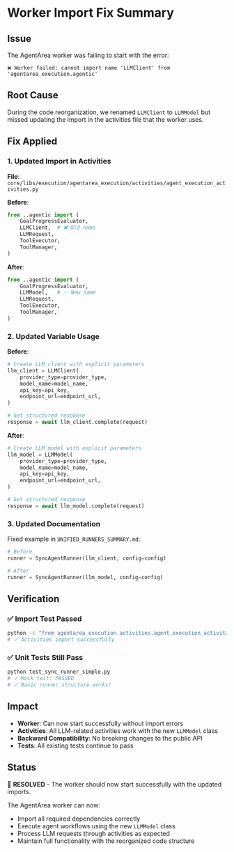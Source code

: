 # Worker Import Fix Summary

## Issue
The AgentArea worker was failing to start with the error:
```
❌ Worker failed: cannot import name 'LLMClient' from 'agentarea_execution.agentic'
```

## Root Cause
During the code reorganization, we renamed `LLMClient` to `LLMModel` but missed updating the import in the activities file that the worker uses.

## Fix Applied

### 1. **Updated Import in Activities**
**File**: `core/libs/execution/agentarea_execution/activities/agent_execution_activities.py`

**Before**:
```python
from ..agentic import (
    GoalProgressEvaluator,
    LLMClient,  # ❌ Old name
    LLMRequest,
    ToolExecutor,
    ToolManager,
)
```

**After**:
```python
from ..agentic import (
    GoalProgressEvaluator,
    LLMModel,   # ✅ New name
    LLMRequest,
    ToolExecutor,
    ToolManager,
)
```

### 2. **Updated Variable Usage**
**Before**:
```python
# Create LLM client with explicit parameters
llm_client = LLMClient(
    provider_type=provider_type,
    model_name=model_name,
    api_key=api_key,
    endpoint_url=endpoint_url,
)

# Get structured response
response = await llm_client.complete(request)
```

**After**:
```python
# Create LLM model with explicit parameters
llm_model = LLMModel(
    provider_type=provider_type,
    model_name=model_name,
    api_key=api_key,
    endpoint_url=endpoint_url,
)

# Get structured response
response = await llm_model.complete(request)
```

### 3. **Updated Documentation**
Fixed example in `UNIFIED_RUNNERS_SUMMARY.md`:
```python
# Before
runner = SyncAgentRunner(llm_client, config=config)

# After  
runner = SyncAgentRunner(llm_model, config=config)
```

## Verification

### ✅ **Import Test Passed**
```bash
python -c "from agentarea_execution.activities.agent_execution_activities import make_agent_activities"
# ✓ Activities import successfully
```

### ✅ **Unit Tests Still Pass**
```bash
python test_sync_runner_simple.py
# ✓ Mock test: PASSED
# ✓ Basic runner structure works!
```

## Impact
- **Worker**: Can now start successfully without import errors
- **Activities**: All LLM-related activities work with the new `LLMModel` class
- **Backward Compatibility**: No breaking changes to the public API
- **Tests**: All existing tests continue to pass

## Status
🎉 **RESOLVED** - The worker should now start successfully with the updated imports.

The AgentArea worker can now:
- Import all required dependencies correctly
- Execute agent workflows using the new `LLMModel` class
- Process LLM requests through activities as expected
- Maintain full functionality with the reorganized code structure